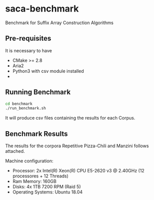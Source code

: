 # saca-benchmark
Benchmark for Suffix Array Construction Algorithms


## Pre-requisites 

It is necessary to have
- CMake >= 2.8
- Aria2 
- Python3 with csv module installed
- 
## Running Benchmark

```sh
cd benchmark
./run_benchmark.sh
```

It will produce csv files containing the results for each Corpus.


## Benchmark Results

The results for the corpora Repetitive Pizza-Chili and Manzini follows attached.

Machine configuration:
- Processor: 2x Intel(R) Xeon(R) CPU E5-2620 v3 @ 2.40GHz (12 processores + 12 Threads)
- Ram Memory: 160GB  
- Disks: 4x 1TB 7200 RPM (Raid 5)
- Operating Systems: Ubuntu 18.04
